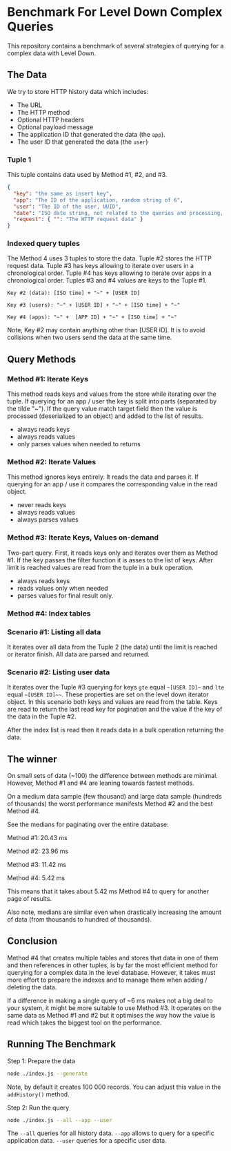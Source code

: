 # Benchmark For Level Down Complex Queries

This repository contains a benchmark of several strategies of querying for a complex data with Level Down.

## The Data

We try to store HTTP history data which includes:

- The URL
- The HTTP method
- Optional HTTP headers
- Optional payload message
- The application ID that generated the data (the `app`).
- The user ID that generated the data (the `user`)

### Tuple 1

This tuple contains data used by Method #1, #2, and #3.

```json
{
  "key": "the same as insert key",
  "app": "The ID of the application, random string of 6",
  "user": "The ID of the user, UUID",
  "date": "ISO date string, not related to the queries and processing, used for quality control",
  "request": { "": "The HTTP request data" }
}
```

### Indexed query tuples

The Method 4 uses 3 tuples to store the data. Tuple #2 stores the HTTP request data. Tuple #3 has keys allowing to iterate over users in a chronological order. Tuple #4 has keys allowing to iterate over apps in a chronological order.
Tuples #3 and #4 values are keys to the Tuple #1.

```plain
Key #2 (data): [ISO time] + "~" + [USER ID]
```

```plain
Key #3 (users): "~" + [USER ID] + "~" + [ISO time] + "~"
```

```plain
Key #4 (apps): "~" +  [APP ID] + "~" + [ISO time] + "~"
```

Note, Key #2 may contain anything other than [USER ID]. It is to avoid collisions when two users send the data at the same time.

## Query Methods

### Method #1: Iterate Keys

This method reads keys and values from the store while iterating over the tuple. If querying for an app / user the key is split into parts (separated by the tilde "~"). If the query value match target field then the value is processed (deserialized to an object) and added to the list of results.

- always reads keys
- always reads values
- only parses values when needed to returns

### Method #2: Iterate Values

This method ignores keys entirely. It reads the data and parses it. If querying for an app / use it compares the corresponding value in the read object.

- never reads keys
- always reads values
- always parses values

### Method #3: Iterate Keys, Values on-demand

Two-part query. First, it reads keys only and iterates over them as Method #1. If the key passes the filter function it is asses to the list of keys. After limit is reached values are read from the tuple in a bulk operation.

- always reads keys
- reads values only when needed
- parses values for final result only.

### Method #4: Index tables

### Scenario #1: Listing all data

It iterates over all data from the Tuple 2 (the data) until the limit is reached or iterator finish. All data are parsed and returned.

### Scenario #2: Listing user data

It iterates over the Tuple #3 querying for keys `gte` equal `~[USER ID]~` and `lte` equal `~[USER ID]~~`. These properties are set on the level down iterator object.
In this scenario both keys and values are read from the table. Keys are read to return the last read key for pagination and the value if the key of the data in the Tuple #2.

After the index list is read then it reads data in a bulk operation returning the data.

## The winner

On small sets of data (~100) the difference between methods are minimal. However, Method #1 and #4 are leaning towards fastest methods.

On a medium data sample (few thousand) and large data sample (hundreds of thousands) the worst performance manifests Method #2 and the best Method #4.

See the medians for paginating over the entire database:

Method #1: 20.43 ms

Method #2: 23.96 ms

Method #3: 11.42 ms

Method #4: 5.42 ms

This means that it takes about 5.42 ms Method #4 to query for another page of results.

Also note, medians are similar even when drastically increasing the amount of data (from thousands to hundred of thousands).

## Conclusion

Method #4 that creates multiple tables and stores that data in one of them and then references in other tuples, is by far the most efficient method for querying for a complex data in the level database. However, it takes must more effort to prepare the indexes and to manage them when adding / deleting the data.

If a difference in making a single query of ~6 ms makes not a big deal to your system, it might be more suitable to use Method #3. It operates on the same data as Method #1 and #2 but it optimises the way how the value is read which takes the biggest tool on the performance.

## Running The Benchmark

Step 1: Prepare the data

```sh
node ./index.js --generate
```

Note, by default it creates 100 000 records. You can adjust this value in the `addHistory()` method.

Step 2: Run the query

```sh
node ./index.js --all --app --user
```

The `--all` queries for all history data. `--app` allows to query for a specific application data. `--user` queries for a specific user data.
